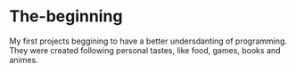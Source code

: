 # The-beginning
My first projects beggining to have a better undersdanting of programming. They were created following personal tastes, like food, games, books and animes.
